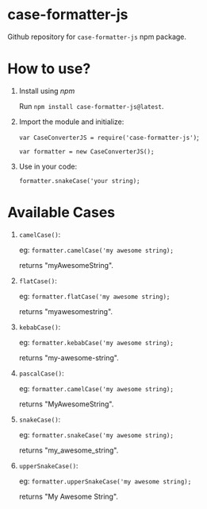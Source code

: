 # case-formatter-js
Github repository for `case-formatter-js` npm package.

# How to use?
1. Install using *npm*

   Run `npm install case-formatter-js@latest`.
   
2. Import the module and initialize:

   `var CaseConverterJS = require('case-formatter-js')`;
   
   `var formatter = new CaseConverterJS();`
  
3. Use in your code:

   `formatter.snakeCase('your string);`
   
# Available Cases
1. `camelCase()`:

   eg: `formatter.camelCase('my awesome string);`
   
   returns "myAwesomeString".
   
2. `flatCase()`:

   eg: `formatter.flatCase('my awesome string);`
   
   returns "myawesomestring".

3. `kebabCase()`:

   eg: `formatter.kebabCase('my awesome string);`
   
   returns "my-awesome-string".
   
4. `pascalCase()`:

   eg: `formatter.camelCase('my awesome string);`
   
   returns "MyAwesomeString".
   
5. `snakeCase()`:

   eg: `formatter.snakeCase('my awesome string);`
   
   returns "my_awesome_string".
   
6. `upperSnakeCase()`:

   eg: `formatter.upperSnakeCase('my awesome string);`
   
   returns "My Awesome String".
